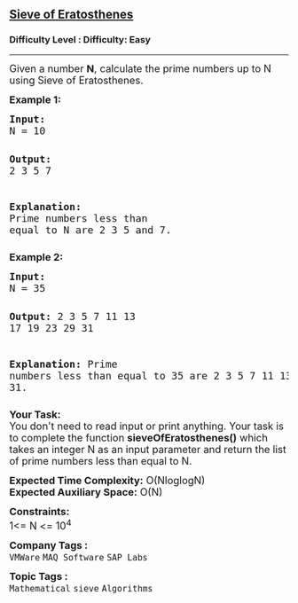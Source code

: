 <h2><a href="https://www.geeksforgeeks.org/problems/sieve-of-eratosthenes5242/1?page=34&sortBy=submissions">Sieve of Eratosthenes</a></h2><h3>Difficulty Level : Difficulty: Easy</h3><hr><div class="problems_problem_content__Xm_eO"><p><span style="font-size: 18px;">Given a number <strong>N</strong>, calculate the prime numbers up to N using Sieve of Eratosthenes.&nbsp;&nbsp;</span></p>
<p><strong><span style="font-size: 18px;">Example 1:</span></strong></p>
<pre><strong><span style="font-size: 18px;">Input:
</span></strong><span style="font-size: 18px;">N = 10</span>

<strong><span style="font-size: 18px;">Output:
</span></strong><span style="font-size: 18px;">2 3 5 7</span>

<strong><span style="font-size: 18px;">Explanation:
</span></strong><span style="font-size: 18px;">Prime numbers less than equal to N 
are 2 3 5 and 7.</span></pre>
<p><strong><span style="font-size: 18px;">Example 2:</span></strong></p>
<pre><strong><span style="font-size: 18px;">Input:
</span></strong><span style="font-size: 18px;">N = 35</span>

<span style="font-size: 18px;"><strong>Output:</strong>
2 3 5 7 11 13 17 19 23 29 31</span>

<span style="font-size: 18px;"><strong>Explanation:</strong>
Prime numbers less than equal to 35 are
2 3 5 7 11 13 17 19 23 29 and 31.</span></pre>
<p><span style="font-size: 18px;"><strong>Your Task:&nbsp;&nbsp;</strong><br>You don't need to read input or print anything. Your task is to complete the function&nbsp;<strong>sieveOfEratosthenes</strong><strong>()</strong>&nbsp;which takes an integer N as an input parameter and return&nbsp;the list of prime numbers less than equal to N.</span></p>
<p><span style="font-size: 18px;"><strong>Expected Time Complexity:</strong>&nbsp;O(NloglogN)<br><strong>Expected Auxiliary Space:</strong>&nbsp;O(N)</span></p>
<p><span style="font-size: 18px;"><strong>Constraints:</strong></span><br><span style="font-size: 18px;">1&lt;= N &lt;= 10<sup>4</sup></span></p></div><p><span style=font-size:18px><strong>Company Tags : </strong><br><code>VMWare</code>&nbsp;<code>MAQ Software</code>&nbsp;<code>SAP Labs</code>&nbsp;<br><p><span style=font-size:18px><strong>Topic Tags : </strong><br><code>Mathematical</code>&nbsp;<code>sieve</code>&nbsp;<code>Algorithms</code>&nbsp;